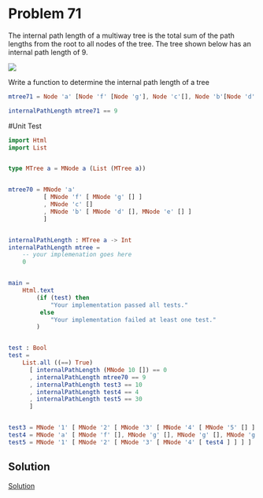 # Problem 71
The internal path length of a multiway tree is the total sum of the path lengths from the root to all nodes of the tree. The tree shown below has an internal path length of 9.

![](../i/p70.gif)

Write a function to determine the internal path length of a tree

```elm
mtree71 = Node 'a' [Node 'f' [Node 'g'], Node 'c'[], Node 'b'[Node 'd' [], Node 'e' []]]

internalPathLength mtree71 == 9
```

#Unit Test

```elm
import Html
import List


type MTree a = MNode a (List (MTree a))


mtree70 = MNode 'a' 
          [ MNode 'f' [ MNode 'g' [] ]
          , MNode 'c' []
          , MNode 'b' [ MNode 'd' [], MNode 'e' [] ]
          ]


internalPathLength : MTree a -> Int
internalPathLength mtree =
    -- your implemenation goes here
    0


main =
    Html.text
        (if (test) then
            "Your implementation passed all tests."
         else
            "Your implementation failed at least one test."
        )


test : Bool
test =
    List.all ((==) True)
      [ internalPathLength (MNode 10 []) == 0
      , internalPathLength mtree70 == 9
      , internalPathLength test3 == 10
      , internalPathLength test4 == 4
      , internalPathLength test5 == 30
      ]     


test3 = MNode '1' [ MNode '2' [ MNode '3' [ MNode '4' [ MNode '5' [] ] ] ] ]
test4 = MNode 'a' [ MNode 'f' [], MNode 'g' [], MNode 'g' [], MNode 'g' [] ]
test5 = MNode '1' [ MNode '2' [ MNode '3' [ MNode '4' [ test4 ] ] ] ]

```
## Solution
[Solution](../s/s71.md)